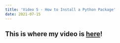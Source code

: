 ```yaml
---
title: 'Video 5 - How to Install a Python Package'
date: 2021-07-15
---
```


This is where my video is [here](https://www.youtube.com/watch?v=jrrHCx2GdoQ&t=61s)!
------
